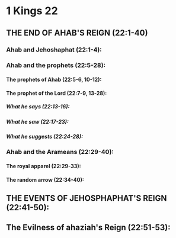 ---
---
# 1 Kings 22 
## THE END OF AHAB\'S REIGN (22:1-40) 
###  Ahab and Jehoshaphat (22:1-4): 
###  Ahab and the prophets (22:5-28): 
####  The prophets of Ahab (22:5-6, 10-12): 
####  The prophet of the Lord (22:7-9, 13-28): 
#####  What he says (22:13-16): 
#####  What he saw (22:17-23): 
#####  What he suggests (22:24-28): 
###  Ahab and the Arameans (22:29-40): 
####  The royal apparel (22:29-33): 
####  The random arrow (22:34-40): 
## THE EVENTS OF JEHOSPHAPHAT\'S REIGN (22:41-50): 
## The Evilness of ahaziah\'s Reign (22:51-53): 
